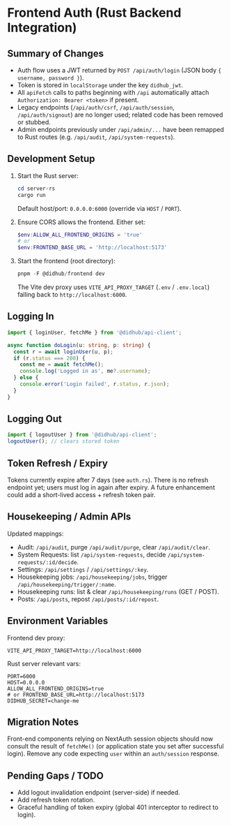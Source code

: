# Frontend Auth (Rust Backend Integration)

## Summary of Changes

- Auth flow uses a JWT returned by `POST /api/auth/login` (JSON body
  `{ username, password }`).
- Token is stored in `localStorage` under the key `didhub_jwt`.
- All `apiFetch` calls to paths beginning with `/api` automatically attach
  `Authorization: Bearer <token>` if present.
- Legacy endpoints (`/api/auth/csrf`, `/api/auth/session`, `/api/auth/signout`)
  are no longer used; related code has been removed or stubbed.
- Admin endpoints previously under `/api/admin/...` have been remapped to Rust
  routes (e.g. `/api/audit`, `/api/system-requests`).

## Development Setup

1. Start the Rust server:

   ```powershell
   cd server-rs
   cargo run
   ```

   Default host/port: `0.0.0.0:6000` (override via `HOST` / `PORT`).

2. Ensure CORS allows the frontend. Either set:

   ```powershell
   $env:ALLOW_ALL_FRONTEND_ORIGINS = 'true'
   # or
   $env:FRONTEND_BASE_URL = 'http://localhost:5173'
   ```

3. Start the frontend (root directory):
   ```powershell
   pnpm -F @didhub/frontend dev
   ```
   The Vite dev proxy uses `VITE_API_PROXY_TARGET` (`.env` / `.env.local`)
   falling back to `http://localhost:6000`.

## Logging In

```ts
import { loginUser, fetchMe } from '@didhub/api-client';

async function doLogin(u: string, p: string) {
  const r = await loginUser(u, p);
  if (r.status === 200) {
    const me = await fetchMe();
    console.log('Logged in as', me?.username);
  } else {
    console.error('Login failed', r.status, r.json);
  }
}
```

## Logging Out

```ts
import { logoutUser } from '@didhub/api-client';
logoutUser(); // clears stored token
```

## Token Refresh / Expiry

Tokens currently expire after 7 days (see `auth.rs`). There is no refresh
endpoint yet; users must log in again after expiry. A future enhancement could
add a short-lived access + refresh token pair.

## Housekeeping / Admin APIs

Updated mappings:

- Audit: `/api/audit`, purge `/api/audit/purge`, clear `/api/audit/clear`.
- System Requests: list `/api/system-requests`, decide
  `/api/system-requests/:id/decide`.
- Settings: `/api/settings` / `/api/settings/:key`.
- Housekeeping jobs: `/api/housekeeping/jobs`, trigger
  `/api/housekeeping/trigger/:name`.
- Housekeeping runs: list & clear `/api/housekeeping/runs` (GET / POST).
- Posts: `/api/posts`, repost `/api/posts/:id/repost`.

## Environment Variables

Frontend dev proxy:

```
VITE_API_PROXY_TARGET=http://localhost:6000
```

Rust server relevant vars:

```
PORT=6000
HOST=0.0.0.0
ALLOW_ALL_FRONTEND_ORIGINS=true
# or FRONTEND_BASE_URL=http://localhost:5173
DIDHUB_SECRET=change-me
```

## Migration Notes

Front-end components relying on NextAuth session objects should now consult the
result of `fetchMe()` (or application state you set after successful login).
Remove any code expecting `user` within an `auth/session` response.

## Pending Gaps / TODO

- Add logout invalidation endpoint (server-side) if needed.
- Add refresh token rotation.
- Graceful handling of token expiry (global 401 interceptor to redirect to
  login).
